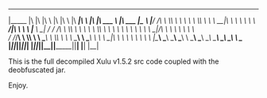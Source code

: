  ________  ___  ___  ___       ___  ___          ________  ___       ___  _______   ________   _________   
|\_____  \|\  \|\  \|\  \     |\  \|\  \        |\   ____\|\  \     |\  \|\  ___ \ |\   ___  \|\___   ___\ 
 \|___/  /\ \  \\\  \ \  \    \ \  \\\  \       \ \  \___|\ \  \    \ \  \ \   __/|\ \  \\ \  \|___ \  \_| 
     /  / /\ \  \\\  \ \  \    \ \  \\\  \       \ \  \    \ \  \    \ \  \ \  \_|/_\ \  \\ \  \   \ \  \  
    /  /_/__\ \  \\\  \ \  \____\ \  \\\  \       \ \  \____\ \  \____\ \  \ \  \_|\ \ \  \\ \  \   \ \  \ 
   |\________\ \_______\ \_______\ \_______\       \ \_______\ \_______\ \__\ \_______\ \__\\ \__\   \ \__\
    \|_______|\|_______|\|_______|\|_______|        \|_______|\|_______|\|__|\|_______|\|__| \|__|    \|__|
                                                                                                           
                                                                                                           
                                                                                                           
This is the full decompiled Xulu v1.5.2 src code coupled with the deobfuscated jar.

Enjoy.
